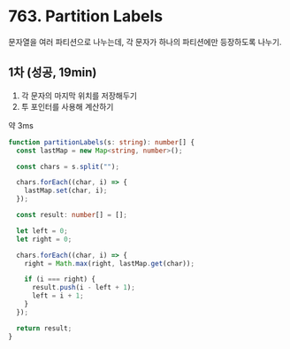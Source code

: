# 763. Partition Labels

문자열을 여러 파티션으로 나누는데, 각 문자가 하나의 파티션에만 등장하도록 나누기.

## 1차 (성공, 19min)

1. 각 문자의 마지막 위치를 저장해두기
2. 투 포인터를 사용해 계산하기

약 3ms

```ts
function partitionLabels(s: string): number[] {
  const lastMap = new Map<string, number>();

  const chars = s.split("");

  chars.forEach((char, i) => {
    lastMap.set(char, i);
  });

  const result: number[] = [];

  let left = 0;
  let right = 0;

  chars.forEach((char, i) => {
    right = Math.max(right, lastMap.get(char));

    if (i === right) {
      result.push(i - left + 1);
      left = i + 1;
    }
  });

  return result;
}
```